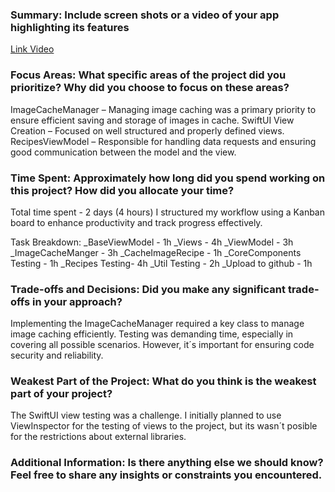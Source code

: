 ### Summary: Include screen shots or a video of your app highlighting its features
[Link Video](https://www.youtube.com/shorts/wHmPNtchrvs])

### Focus Areas: What specific areas of the project did you prioritize? Why did you choose to focus on these areas?
ImageCacheManager – Managing image caching was a primary priority to ensure efficient saving and storage of images in cache.
SwiftUI View Creation – Focused on well structured and properly defined views.
RecipesViewModel – Responsible for handling data requests and ensuring good communication between the model and the view.

### Time Spent: Approximately how long did you spend working on this project? How did you allocate your time?
Total time spent - 2 days (4 hours)
I structured my workflow using a Kanban board to enhance productivity and track progress effectively.

Task Breakdown:
_BaseViewModel - 1h
_Views - 4h
_ViewModel - 3h
_ImageCacheManger - 3h
_CacheImageRecipe - 1h
_CoreComponents Testing - 1h
_Recipes Testing- 4h
_Util Testing - 2h
_Upload to github - 1h

### Trade-offs and Decisions: Did you make any significant trade-offs in your approach?
Implementing the ImageCacheManager required a key class to manage image caching efficiently.
Testing was demanding time, especially in covering all possible scenarios. However, it´s important for ensuring code security and reliability.

### Weakest Part of the Project: What do you think is the weakest part of your project?
The SwiftUI view testing was a challenge. I initially planned to use ViewInspector for the testing of views to the project, but its wasn´t posible for the 
restrictions about external libraries. 

### Additional Information: Is there anything else we should know? Feel free to share any insights or constraints you encountered.
